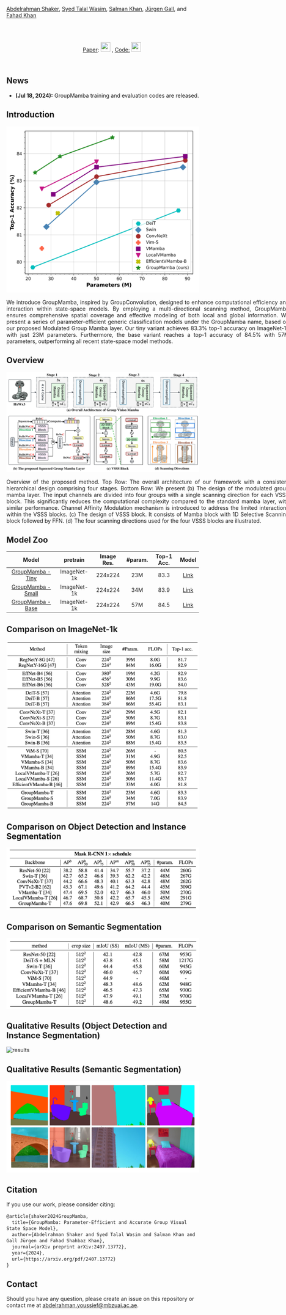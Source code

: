 
[Abdelrahman Shaker](https://amshaker.github.io/), [Syed Talal Wasim](https://talalwasim.github.io/), [Salman Khan](https://salman-h-khan.github.io/), [Jürgen Gall](https://pages.iai.uni-bonn.de/gall_juergen/), and [Fahad Khan](https://sites.google.com/view/fahadkhans/home)



<br>

&emsp;&emsp;&emsp;&emsp;&emsp;&emsp;&emsp;&emsp;&emsp;&emsp;&emsp;&emsp;&emsp;&emsp;&emsp;&emsp;&emsp;&emsp;&emsp;&emsp;&emsp;&emsp;&emsp;&emsp;&emsp;&emsp;&emsp;&emsp;&emsp;&emsp;&emsp;&emsp;&emsp;&emsp;&emsp;&emsp;&emsp;&emsp;&emsp;&emsp;&emsp;&emsp;&emsp;&emsp;&emsp;&emsp;&emsp;&emsp;&emsp;&emsp;  [Paper](https://arxiv.org/pdf/2407.13772): [<img height="25" src="/GroupMamba/paper.png" width="25" />](https://arxiv.org/pdf/2407.13772)  , [Code:](https://github.com/Amshaker/GroupMamba) [<img height="25" src="/GroupMamba/Github.png" width="25" />](https://github.com/Amshaker/GroupMamba)

<br>

## News
* **(Jul 18, 2024):** GroupMamba training and evaluation codes are released.
  
## Introduction
<p align="center">
<!-- ![results](images/Introduction-modified.png) -->
<img src="images/Introduction-modified.png" width="800">
</p>
<p align="justify" style="width:740px;">
We introduce GroupMamba, inspired by GroupConvolution, designed to enhance computational efficiency and interaction within state-space models. By employing a multi-directional scanning method, GroupMamba ensures comprehensive spatial coverage and effective modeling of both local and global information. We present a series of parameter-efficient generic classification models under the GroupMamba name, based on our proposed Modulated Group Mamba layer.
Our tiny variant achieves 83.3% top-1 accuracy on ImageNet-1k with just 23M parameters. Furthermore, the base variant reaches a top-1 accuracy of 84.5% with 57M parameters, outperforming all recent state-space model methods.
</p>


## Overview

![main figure](images/group_mamba.png)

<p align="justify" style="width:740px;">
Overview of the proposed method. Top Row: The overall architecture of our framework
with a consistent hierarchical design comprising four stages. Bottom Row: We present (b) The design
of the modulated group mamba layer. The input channels are divided into four groups with a single
scanning direction for each VSSS block. This significantly reduces the computational complexity
compared to the standard mamba layer, with similar performance. Channel Affinity Modulation
mechanism is introduced to address the limited interactions within the VSSS blocks. (c) The design
of VSSS block. It consists of Mamba block with 1D Selective Scanning block followed by FFN. (d)
The four scanning directions used for the four VSSS blocks are illustrated.
</p>

## Model Zoo

|                                     Model                                      |  pretrain  | Image Res. | #param. | Top-1 Acc. |                             Model                             |
|:------------------------------------------------------------------------------:|:----------:|:----------:|:-------:|:----------:|:---------------------------------------------------------:|
| [GroupMamba - Tiny](https://huggingface.co/Abdelrahman-shaker/GroupMamba-Tiny) | ImageNet-1k |  224x224   |   23M   |    83.3    | [Link](https://drive.google.com/file/d/1TrYYs0uGZbja_2ONQLyfiNdp8C5ZYP1o/view?usp=sharing)  |
|  [GroupMamba - Small](https://huggingface.co/Abdelrahman-shaker/GroupMamba-Small)  |    ImageNet-1k     |  224x224   |   34M   |    83.9    | [Link](https://drive.google.com/file/d/1vTN9ynDcsDuOVrcT9GcQ5nBSk-hXySlh/view?usp=sharing) |
|     [GroupMamba - Base](https://huggingface.co/Abdelrahman-shaker/GroupMamba-Base)     |    ImageNet-1k     |  224x224   |   57M   |    84.5    | [Link](https://drive.google.com/file/d/1A_srBeDYpsinU5W3PAEADu1saoz413EU/view?usp=sharing) |


## Comparison on ImageNet-1k
![results](images/classification-modified.png)


## Comparison on Object Detection and Instance Segmentation
![results](images/detection-modified.png)

## Comparison on Semantic Segmentation
![results](images/segmentation-modified.png)

## Qualitative Results (Object Detection and Instance Segmentation)
![results](images/suppl_detection.png)

## Qualitative Results (Semantic Segmentation)
![results](images/suppl_segmentation.png)

## Citation
If you use our work, please consider citing:
```
@article{shaker2024GroupMamba,
  title={GroupMamba: Parameter-Efficient and Accurate Group Visual State Space Model},
  author={Abdelrahman Shaker and Syed Talal Wasim and Salman Khan and Gall Jürgen and Fahad Shahbaz Khan},
  journal={arXiv preprint arXiv:2407.13772},
  year={2024},
  url={https://arxiv.org/pdf/2407.13772}
}
```

## Contact
Should you have any question, please create an issue on this repository or contact me at abdelrahman.youssief@mbzuai.ac.ae.

